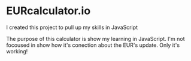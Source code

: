# EURcalculator.io
I created this project to pull up my skills in JavaScript

The purpose of this calculator is show my learning in JavaScript. I'm not focoused in show how it's conection about the EUR's update. Only it's working!  
